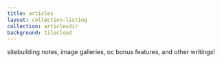 ```yaml
---
title: articles
layout: collection-listing
collection: articlesdir
background: tilecloud
---
```


sitebuilding notes, image galleries, oc bonus features, and other writings!
